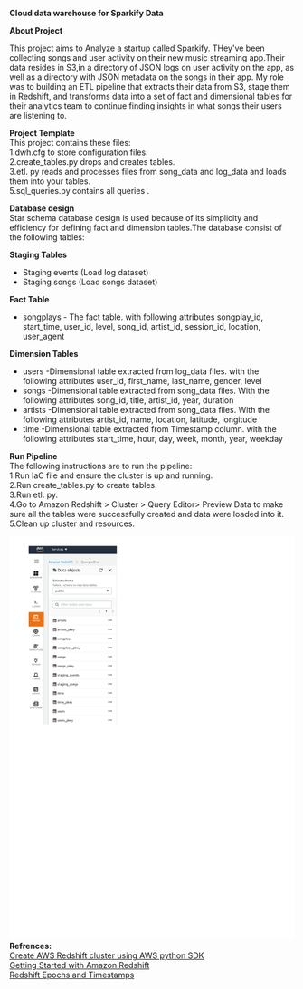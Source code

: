 **Cloud data warehouse for Sparkify Data**

**About Project**


This project aims to Analyze a startup called Sparkify. THey've been collecting  songs and user activity on their new music streaming app.Their data resides in S3,in a directory of JSON logs on user activity on the app, as well as a directory with JSON metadata on the songs in their app.
My role was to building an ETL pipeline that extracts their data from S3, stage them in Redshift, and transforms data into a set of fact and dimensional tables for their analytics team to continue finding insights in what songs their users are listening to.


**Project Template**  
This project contains these files:  
1.dwh.cfg to store configuration files.  
2.create_tables.py drops and creates tables.  
3.etl. py reads and processes files from song_data and log_data and loads them into your tables.  
5.sql_queries.py contains all queries .  


**Database design**  
Star schema database design is used because of its simplicity and efficiency for defining fact and dimension tables.The database consist of the following tables:
   
**Staging Tables**  
  - Staging events (Load log dataset)  
  - Staging songs (Load songs dataset)

**Fact Table**   
- songplays - The fact table. with following attributes
songplay_id, start_time, user_id, level, song_id, artist_id, session_id, location, user_agent 

**Dimension Tables**  
- users -Dimensional table extracted from log_data files. with the following attributes user_id, first_name, last_name, gender, level
- songs -Dimensional table extracted from song_data files. With the following attributes song_id, title, artist_id, year, duration
- artists -Dimensional table extracted from song_data files. With the following attributes artist_id, name, location, latitude, longitude 
- time -Dimensional table extracted from Timestamp column. with the following attributes start_time, hour, day, week, month, year, weekday

**Run Pipeline**  
The following instructions are to run the pipeline:  
1.Run IaC file and ensure the cluster is up and running.  
2.Run create_tables.py to create tables.  
3.Run etl. py.  
4.Go to Amazon Redshift > Cluster > Query Editor> Preview Data to make sure all the tables were successfully created and data were loaded into it.  
5.Clean up cluster and resources.

![Screenshot](tables.png)
**Refrences:**  
[Create AWS Redshift cluster using AWS python SDK](https://shravan-kuchkula.github.io/create-aws-redshift-cluster/#step-4-load-partitioned-data-from-s3-into-the-table-just-created)  
[Getting Started with Amazon Redshift
](https://aws.amazon.com/redshift/getting-started/?p=rs&bttn=hero&exp=b)  
[Redshift Epochs and Timestamps](https://www.fernandomc.com/posts/redshift-epochs-and-timestamps/)
